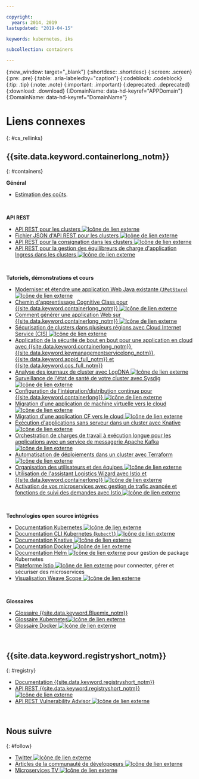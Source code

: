 ```yaml
---

copyright:
  years: 2014, 2019
lastupdated: "2019-04-15"

keywords: kubernetes, iks

subcollection: containers

---
```


{:new_window: target="_blank"}
{:shortdesc: .shortdesc}
{:screen: .screen}
{:pre: .pre}
{:table: .aria-labeledby="caption"}
{:codeblock: .codeblock}
{:tip: .tip}
{:note: .note}
{:important: .important}
{:deprecated: .deprecated}
{:download: .download}
{:DomainName: data-hd-keyref="APPDomain"}
{:DomainName: data-hd-keyref="DomainName"}




# Liens connexes
{: #cs_rellinks}

## {{site.data.keyword.containerlong_notm}}
{: #containers}

**Général**

- [Estimation des coûts](/docs/billing-usage?topic=billing-usage-cost#cost).

<br />


**API REST**

- [API REST pour les clusters ![Icône de lien externe](../icons/launch-glyph.svg "Icône de lien externe")](https://containers.cloud.ibm.com/swagger-api/)
- [Fichier JSON d'API REST pour les clusters ![Icône de lien externe](../icons/launch-glyph.svg "Icône de lien externe")](https://containers.cloud.ibm.com/swagger-api/swagger.json)
- [API REST pour la consignation dans les clusters ![Icône de lien externe](../icons/launch-glyph.svg "Icône de lien externe")](https://containers.cloud.ibm.com/swagger-logging/)
- [API REST pour la gestion des équilibreurs de charge d'application Ingress dans les clusters ![Icône de lien externe](../icons/launch-glyph.svg "Icône de lien externe")](https://containers.cloud.ibm.com/swagger-alb-api/)

<br />


**Tutoriels, démonstrations et cours**

- [Moderniser et étendre une application Web Java existante (`JPetStore`) ![Icône de lien externe](../icons/launch-glyph.svg "Icône de lien externe")](https://github.com/IBM-Cloud/jpetstore-kubernetes)
- [Chemin d'apprentissage Cognitive Class pour {{site.data.keyword.containerlong_notm}} ![Icône de lien externe](../icons/launch-glyph.svg "Icône de lien externe")](https://cognitiveclass.ai/learn/containers-k8s-and-istio-on-ibm-cloud/)
- [Comment générer une application Web sur {{site.data.keyword.containerlong_notm}} ![Icône de lien externe](../icons/launch-glyph.svg "Icône de lien externe")](/docs/tutorials?topic=solution-tutorials-scalable-webapp-kubernetes#scalable-webapp-kubernetes)
- [Sécurisation de clusters dans plusieurs régions avec Cloud Internet Service (CIS) ![Icône de lien externe](../icons/launch-glyph.svg "Icône de lien externe")](/docs/tutorials?topic=solution-tutorials-multi-region-k8s-cis#multi-region-k8s-cis)
- [Application de la sécurité de bout en bout pour une application en cloud avec {{site.data.keyword.containerlong_notm}}, {{site.data.keyword.keymanagementservicelong_notm}}, {{site.data.keyword.appid_full_notm}} et {{site.data.keyword.cos_full_notm}}](/docs/tutorials?topic=solution-tutorials-cloud-e2e-security#cloud-e2e-security)
- [Analyse des journaux de cluster avec LogDNA ![Icône de lien externe](../icons/launch-glyph.svg "Icône de lien externe")](/docs/services/Log-Analysis-with-LogDNA?topic=LogDNA-kube#kube)
- [Surveillance de l'état de santé de votre cluster avec Sysdig ![Icône de lien externe](../icons/launch-glyph.svg "Icône de lien externe")](/docs/services/Monitoring-with-Sysdig?topic=Sysdig-kubernetes_cluster#kubernetes_cluster)
- [Configuration de l'intégration/distribution continue pour {{site.data.keyword.containerlong}} ![Icône de lien externe](../icons/launch-glyph.svg "Icône de lien externe")](/docs/tutorials?topic=solution-tutorials-continuous-deployment-to-kubernetes#continuous-deployment-to-kubernetes)
- [Migration d'une application de machine virtuelle vers le cloud ![Icône de lien externe](../icons/launch-glyph.svg "Icône de lien externe")](/docs/tutorials?topic=solution-tutorials-vm-to-containers-and-kubernetes#vm-to-containers-and-kubernetes)
- [Migration d'une application CF vers le cloud ![Icône de lien externe](../icons/launch-glyph.svg "Icône de lien externe")](/docs/containers?topic=containers-cf_tutorial#cf_tutorial)
- [Exécution d'applications sans serveur dans un cluster avec Knative ![Icône de lien externe](../icons/launch-glyph.svg "Icône de lien externe")](/docs/containers?topic=containers-knative_tutorial#knative_tutorial)
- [Orchestration de charges de travail à exécution longue pour les applications avec un service de messagerie Apache Kafka ![Icône de lien externe](../icons/launch-glyph.svg "Icône de lien externe")](/docs/tutorials?topic=solution-tutorials-pub-sub-object-storage#pub-sub-object-storage)
- [Automatisation de déploiements dans un cluster avec Terraform ![Icône de lien externe](../icons/launch-glyph.svg "Icône de lien externe")](/docs/tutorials?topic=solution-tutorials-plan-create-update-deployments#plan-create-update-deployments)
- [Organisation des utilisateurs et des équipes ![Icône de lien externe](../icons/launch-glyph.svg "Icône de lien externe")](/docs/tutorials?topic=solution-tutorials-users-teams-applications#users-teams-applications)
- [Utilisation de l'assistant Logistics Wizard avec Istio et {{site.data.keyword.containerlong}} ![Icône de lien externe](../icons/launch-glyph.svg "Icône de lien externe")](https://github.com/IBM-Cloud/logistics-wizard-kubernetes)
- [Activation de vos microservices avec gestion de trafic avancée et fonctions de suivi des demandes avec Istio ![Icône de lien externe](../icons/launch-glyph.svg "Icône de lien externe")](https://developer.ibm.com/code/patterns/manage-microservices-traffic-using-istio/)

<br />


**Technologies open source intégrées**

- [Documentation Kubernetes ![Icône de lien externe](../icons/launch-glyph.svg "Icône de lien externe")](https://kubernetes.io/)
- [Documentation CLI Kubernetes (`kubectl`) ![Icône de lien externe](../icons/launch-glyph.svg "Icône de lien externe")](https://kubectl.docs.kubernetes.io/)
- [Documentation Knative ![Icône de lien externe](../icons/launch-glyph.svg "Icône de lien externe")](https://github.com/knative/docs)
- [Documentation Docker ![Icône de lien externe](../icons/launch-glyph.svg "Icône de lien externe")](https://docs.docker.com/engine/)
- <a href="https://docs.helm.sh/helm/" target="_blank">Documentation Helm <img src="../icons/launch-glyph.svg" alt="Icône de lien externe"></a> pour gestion de package Kubernetes
- [Plateforme Istio ![Icône de lien externe](../icons/launch-glyph.svg "Icône de lien externe")](https://istio.io/) pour connecter, gérer et sécuriser des microservices
- [Visualisation Weave Scope ![Icône de lien externe](../icons/launch-glyph.svg "Icône de lien externe")](https://www.weave.works/oss/scope/)

<br />


**Glossaires**

- [Glossaire {{site.data.keyword.Bluemix_notm}}](/docs/overview/glossary?topic=overview-glossary#glossary)
- [Glossaire Kubernetes![Icône de lien externe](../icons/launch-glyph.svg "Icône de lien externe")](https://kubernetes.io/docs/reference/glossary/?fundamental=true)
- [Glossaire Docker ![Icône de lien externe](../icons/launch-glyph.svg "Icône de lien externe")](https://docs.docker.com/glossary/)

<br />


## {{site.data.keyword.registryshort_notm}}
{: #registry}

- [Documentation {{site.data.keyword.registryshort_notm}}](/docs/services/Registry?topic=registry-getting-started)
- [API REST {{site.data.keyword.registryshort_notm}} ![Icône de lien externe](../icons/launch-glyph.svg "Icône de lien externe")](https://{DomainName}/apidocs/container-registry)
- [API REST Vulnerability Advisor ![Icône de lien externe](../icons/launch-glyph.svg "Icône de lien externe")](https://{DomainName}/apidocs/container-registry/va)

<br />


## Nous suivre
{: #follow}

- [Twitter ![Icône de lien externe](../icons/launch-glyph.svg "Icône de lien externe")](https://twitter.com/hashtag/IKS)
- [Articles de la communauté de développeurs ![Icône de lien externe](../icons/launch-glyph.svg "Icône de lien externe")](https://www.ibm.com/blogs/bluemix/tag/containers/)
- [Microservices TV ![Icône de lien externe](../icons/launch-glyph.svg "Icône de lien externe")](https://developer.ibm.com/tv/microservices/)

<br />

